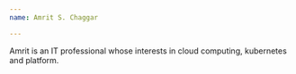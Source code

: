 ```yaml
---
name: Amrit S. Chaggar

---
```

Amrit is an IT professional whose interests in cloud computing, kubernetes and platform. 
